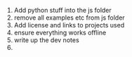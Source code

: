 1. Add python stuff into the js folder
2. remove all examples etc from js folder
3. Add license and links to projects used
4. ensure everything works offline
5. write up the dev notes
6. 
